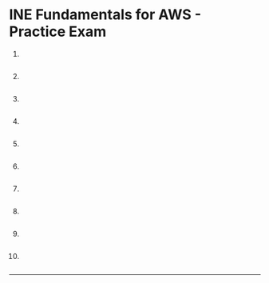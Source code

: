 # INE Fundamentals for AWS - Practice Exam

1. 

```txt

```

2. 

```txt

```

3. 

```txt

```

4. 

```txt

```

5. 

```txt

```

6. 

```txt

```

7. 

```txt

```

8. 

```txt

```

9. 

```txt

```

10. 

```txt

```

***
